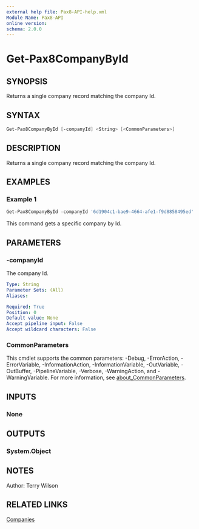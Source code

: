 ```yaml
---
external help file: Pax8-API-help.xml
Module Name: Pax8-API
online version:
schema: 2.0.0
---
```


# Get-Pax8CompanyById

## SYNOPSIS
Returns a single company record matching the company Id.

## SYNTAX

```powershell
Get-Pax8CompanyById [-companyId] <String> [<CommonParameters>]
```

## DESCRIPTION
Returns a single company record matching the company Id.

## EXAMPLES

### Example 1
```powershell
Get-Pax8CompanyById -companyId '6d1904c1-bae9-4664-afe1-f9d8858495ed'
```

This command gets a specific company by Id.

## PARAMETERS

### -companyId
The company Id.

```yaml
Type: String
Parameter Sets: (All)
Aliases:

Required: True
Position: 0
Default value: None
Accept pipeline input: False
Accept wildcard characters: False
```

### CommonParameters
This cmdlet supports the common parameters: -Debug, -ErrorAction, -ErrorVariable, -InformationAction, -InformationVariable, -OutVariable, -OutBuffer, -PipelineVariable, -Verbose, -WarningAction, and -WarningVariable. For more information, see [about_CommonParameters](http://go.microsoft.com/fwlink/?LinkID=113216).

## INPUTS

### None

## OUTPUTS

### System.Object
## NOTES
Author: Terry Wilson

## RELATED LINKS

[Companies](https://docs.pax8.com/api/v1#tag/Companies)
